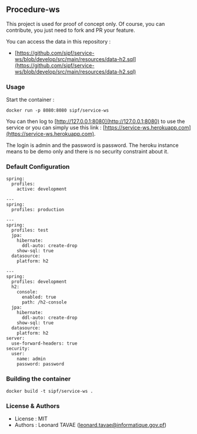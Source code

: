 ## Procedure-ws

This project is used for proof of concept only. Of course, you can contribute, you just need to fork 
and PR your feature.

You can access the data in this repository :

* [https://github.com/sipf/service-ws/blob/develop/src/main/resources/data-h2.sql](https://github.com/sipf/service-ws/blob/develop/src/main/resources/data-h2.sql)

### Usage

Start the container :

```
docker run -p 8080:8080 sipf/service-ws
```

You can then log to [http://127.0.0.1:8080](http://127.0.0.1:8080) to use the service or you can simply use this link : 
 [https://service-ws.herokuapp.com](https://service-ws.herokuapp.com).
 
The login is admin and the password is password. The heroku instance means to be demo only and there is no security constraint about it.

### Default Configuration

```
spring:
  profiles:
    active: development

---
spring:
  profiles: production

---
spring:
  profiles: test
  jpa:
    hibernate:
      ddl-auto: create-drop
    show-sql: true
  datasource:
    platform: h2

---
spring:
  profiles: development
  h2:
    console:
      enabled: true
      path: /h2-console
  jpa:
    hibernate:
      ddl-auto: create-drop
    show-sql: true
  datasource:
    platform: h2
server:
  use-forward-headers: true
security:
  user:
    name: admin
    password: password
```

### Building the container

```
docker build -t sipf/service-ws .
```

### License & Authors

* License : MIT
* Authors : Leonard TAVAE (leonard.tavae@informatique.gov.pf)

